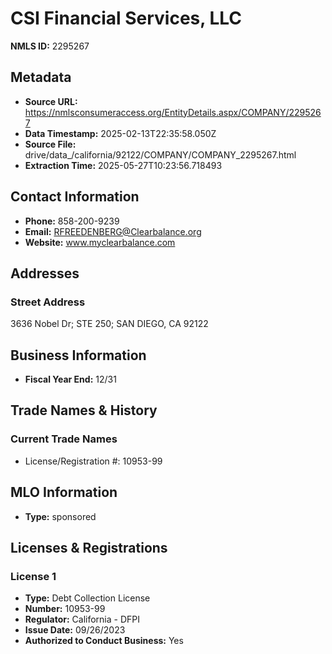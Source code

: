# CSI Financial Services, LLC

**NMLS ID:** 2295267

## Metadata
- **Source URL:** https://nmlsconsumeraccess.org/EntityDetails.aspx/COMPANY/2295267
- **Data Timestamp:** 2025-02-13T22:35:58.050Z
- **Source File:** drive/data_/california/92122/COMPANY/COMPANY_2295267.html
- **Extraction Time:** 2025-05-27T10:23:56.718493

## Contact Information
- **Phone:** 858-200-9239
- **Email:** RFREEDENBERG@Clearbalance.org
- **Website:** www.myclearbalance.com

## Addresses
### Street Address
3636 Nobel Dr; STE 250; SAN DIEGO, CA 92122

## Business Information
- **Fiscal Year End:** 12/31

## Trade Names & History
### Current Trade Names
- License/Registration #: 10953-99

## MLO Information
- **Type:** sponsored

## Licenses & Registrations

### License 1
- **Type:** Debt Collection License
- **Number:** 10953-99
- **Regulator:** California - DFPI
- **Issue Date:** 09/26/2023
- **Authorized to Conduct Business:** Yes
